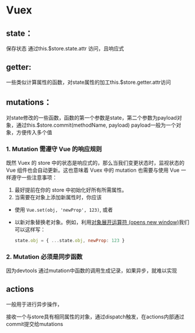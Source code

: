 # Vuex 

## state： 

保存状态 通过this.$store.state.attr 访问，且响应式

## getter:

 一些类似计算属性的函数，对state属性的加工this.$store.getter.attr访问

## 

## mutations：

 对state修改的一些函数，函数的第一个参数是state，第二个参数为payload对象，通过this.$store.commit(methodName, payload) payload一般为一个对象，方便传入多个值

### 1. Mutation 需遵守 Vue 的响应规则

既然 Vuex 的 store 中的状态是响应式的，那么当我们变更状态时，监视状态的 Vue 组件也会自动更新。这也意味着 Vuex 中的 mutation 也需要与使用 Vue 一样遵守一些注意事项：

1. 最好提前在你的 store 中初始化好所有所需属性。
2. 当需要在对象上添加新属性时，你应该

- 使用 `Vue.set(obj, 'newProp', 123)`, 或者

- 以新对象替换老对象。例如，利用[对象展开运算符 (opens new window)](https://github.com/tc39/proposal-object-rest-spread)我们可以这样写：

  ```js
  state.obj = { ...state.obj, newProp: 123 }
  ```

### 2. Mutation 必须是同步函数

因为devtools 通过mutation中函数的调用生成记录，如果异步，就难以实现

## actions

一般用于进行异步操作，

接收一个与store具有相同属性的对象，通过dispatch触发，在actions内部通过commit提交给mutations